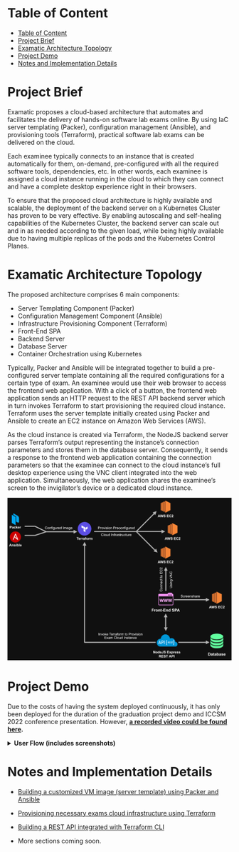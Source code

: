 # Table of Content

- [Table of Content](#table-of-content)
- [Project Brief](#project-brief)
- [Examatic Architecture Topology](#examatic-architecture-topology)
- [Project Demo](#project-demo)
- [Notes and Implementation Details](#notes-and-implementation-details)

# Project Brief

Examatic proposes a cloud-based architecture that automates and facilitates the delivery of hands-on software lab exams online. By using IaC server templating (Packer), configuration management (Ansible), and provisioning tools (Terraform), practical software lab exams can be delivered on the cloud.

Each examinee typically connects to an instance that is created automatically for them, on-demand, pre-configured with all the required software tools, dependencies, etc. In other words, each examinee is assigned a cloud instance running in the cloud to which they can connect and have a complete desktop experience right in their browsers.

To ensure that the proposed cloud architecture is highly available and scalable, the deployment of the backend server on a Kubernetes Cluster has proven to be very effective. By enabling autoscaling and self-healing capabilities of the Kubernetes Cluster, the backend server can scale out and in as needed according to the given load, while being highly available due to having multiple replicas of the pods and the Kubernetes Control Planes.

# Examatic Architecture Topology

The proposed architecture comprises 6 main components:

- Server Templating Component (Packer)
- Configuration Management Component (Ansible)
- Infrastructure Provisioning Component (Terraform)
- Front-End SPA
- Backend Server
- Database Server
- Container Orchestration using Kubernetes

Typically, Packer and Ansible will be integrated together to build a pre-configured server template containing all the required configurations for a certain type of exam. An examinee would use their web browser to access the frontend web application. With a click of a button, the frontend web application sends an HTTP request to the REST API backend server which in turn invokes Terraform to start provisioning the required cloud instance. Terraform uses the server template initially created using Packer and Ansible to create an EC2 instance on Amazon Web Services (AWS).

As the cloud instance is created via Terraform, the NodeJS backend server parses Terraform’s output representing the instance’s connection parameters and stores them in the database server. Consequently, it sends a response to the frontend web application containing the connection parameters so that the examinee can connect to the cloud instance’s full desktop experience using the VNC client integrated into the web application. Simultaneously, the web application shares the examinee’s screen to the invigilator’s device or a dedicated cloud instance.

![Architecture Topology](https://github.com/zSorour/Examatic/blob/master/images/Architecture%20Topology.png?raw=true 'Architecture Topology')

# Project Demo

Due to the costs of having the system deployed continuously, it has only been deployed for the duration of the graduation project demo and ICCSM 2022 conference presentation. However, **[a recorded video could be found here](https://1drv.ms/v/s!AsW7yJcOPv15iaZAkGMYipBcR7tbTw?e=mUMuBA 'Examatic Demo').**

<details>
<summary><b>User Flow (includes screenshots)</b></summary>
</br>
<ul>
  <details>
    <summary><b>Exam Instructor Flow</b></summary>

1. An instructor goes to the login page, enters username and password, and logs in:
   ![Instructor Login Page](https://github.com/zSorour/Examatic/blob/master/images/Instructor%20Login%20Page.png?raw=true 'Instructor Login Page')
2. The instructor clicks on the Exams link in the navigation bar and gets directed to the exams page. A list of exams assigned to the instructor should be displayed, if any, with a button to create an exam:
   ![Instructor Assigned Exams Page](https://github.com/zSorour/Examatic/blob/master/images/Instructor%20Assigned%20Exams%20Page.png?raw=true 'Instructor Assigned Exams Page')
3. As the instructor clicks on the “Create Exam” button, he/she gets navigated to the create exam page and a form is displayed to enter the exam information:
   ![Instructor Create Exam Form](https://github.com/zSorour/Examatic/blob/master/images/Instructor%20Create%20Exam%20Form.png?raw=true 'Instructor Create Exam Form')
4. After the instructor enters the exam information and clears out any input validation errors and clicks create, an animated loading screen is displayed informing the instructor about the expected time of exam creation, and an elapsed time counter.

   What happens behind the scenes is a request being sent to the REST API, which invokes Terraform CLI to create the necessary network infrastructure for this exam, and persists the exam's info in the database alongside the required network details:
   ![Creating Exam Infrastructure Popup](https://github.com/zSorour/Examatic/blob/master/images/Creating%20Exam%20Network%20Infra.png?raw=true 'Creating Exam Infrastructure Popup')

5. After the exam is created, the loading pop-up closes and the instructor is automatically redirected to the exams page. The exam that has just been created is now visible in the list of exams:
   ![Exam Created'](https://github.com/zSorour/Examatic/blob/master/images/Instructor%20Exam%20Network%20Infra%20Created.png?raw=true 'Exam Created')

  </details>
  
  <details>
    <summary><b>Examinee/Student Flow</b></summary>

1. A student goes to the login page, enters username and password, and logs in:
   ![Student login page](https://github.com/zSorour/Examatic/blob/master/images/Student%20Login%20Page.png?raw=true 'Student login page')
2. The student clicks on the Exams link in the navigation bar and gets directed to the exams page:
   ![Exams Page](https://github.com/zSorour/Examatic/blob/master/images/Exams%20Demo%20Screenshot.png?raw=true 'Exams Page')
3. Assuming the student/examinee has an exam within the next 10 minutes, as he/she clicks on the “Connect to Exam” button, a loading pop-up is displayed. Typically, the student gets connected to the exam in an average of 2 minutes and a half.
   The button click in fact sends a request to the NodeJS REST API which executes the business logic related to invoking Terraform CLI, parsing the output (instance IP, temp password), and sending them to the user:
   ![Clicking on Connect to Exam Button](https://github.com/zSorour/Examatic/blob/master/images/Creating%20Exam%20Instance%20Screenshot.png?raw=true 'Clicking on Connect to Exam Button')

4. As the exam cloud instance is created specifically for the student on-demand, he/she gets navigated to the current exam page. There, the student has access to the GUI of a cloud instance, right into their browser, using noVNC:
   ![Accessing Exam Instance in the Browser](https://github.com/zSorour/Examatic/blob/master/images/Logging%20into%20exam%20instance%20screenshot.png?raw=true 'Accessing Exam Instance in the Browser')
   ![In exam example](https://github.com/zSorour/Examatic/blob/master/images/In-Exam%20Demo%20Screenshot.png?raw=true 'In exam example screenshot')

  </details>
</ul>
</details>

# Notes and Implementation Details

- [Building a customized VM image (server template) using Packer and Ansible](https://github.com/zSorour/Examatic/tree/master/packer-windows-vs-template#building-a-vm-image-server-template-using-packer)

- [Provisioning necessary exams cloud infrastructure using Terraform](https://github.com/zSorour/Examatic/tree/master/system-demo/backend/terraform#provisioning-necessary-cloud-infrastructure-using-terraform)

- [Building a REST API integrated with Terraform CLI](https://github.com/zSorour/Examatic/tree/master/system-demo/backend#building-a-rest-api-using-nodejs-and-express)

- More sections coming soon.
